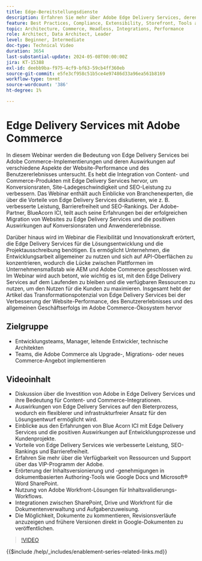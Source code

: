 ```yaml
---
title: Edge-Bereitstellungsdienste
description: Erfahren Sie mehr über Adobe Edge Delivery Services, deren Auswirkungen auf Projektgebote, Entwicklungskosten, SEO, ADA und das Potenzial für personalisierte Erlebnisse.
feature: Best Practices, Compliance, Extensibility, Storefront, Tools and External Services
topic: Architecture, Commerce, Headless, Integrations, Performance
role: Architect, Data Architect, Leader
level: Beginner, Intermediate
doc-type: Technical Video
duration: 3654
last-substantial-update: 2024-05-08T00:00:00Z
jira: KT-15388
exl-id: deebb9ba-f975-4cf9-bf63-59cb4ff360eb
source-git-commit: e5fe3cf958c51b5ce4e97486d33a96ea561b8169
workflow-type: tm+mt
source-wordcount: '386'
ht-degree: 1%

---
```


# Edge Delivery Services mit Adobe Commerce

In diesem Webinar werden die Bedeutung von Edge Delivery Services bei Adobe Commerce-Implementierungen und deren Auswirkungen auf verschiedene Aspekte der Website-Performance und des Benutzererlebnisses untersucht. Es hebt die Integration von Content- und Commerce-Produkten mit Edge Delivery Services hervor, um Konversionsraten, Site-Ladegeschwindigkeit und SEO-Leistung zu verbessern. Das Webinar enthält auch Einblicke von Branchenexperten, die über die Vorteile von Edge Delivery Services diskutieren, wie z. B. verbesserte Leistung, Barrierefreiheit und SEO-Rankings. Der Adobe-Partner, BlueAcorn ICI, teilt auch seine Erfahrungen bei der erfolgreichen Migration von Websites zu Edge Delivery Services und die positiven Auswirkungen auf Konversionsraten und Anwendererlebnisse.

Darüber hinaus wird im Webinar die Flexibilität und Innovationskraft erörtert, die Edge Delivery Services für die Lösungsentwicklung und die Projektausschreibung benötigen. Es ermöglicht Unternehmen, die Entwicklungsarbeit allgemeiner zu nutzen und sich auf API-Oberflächen zu konzentrieren, wodurch die Lücke zwischen Plattformen im Unternehmensmaßstab wie AEM und Adobe Commerce geschlossen wird. Im Webinar wird auch betont, wie wichtig es ist, mit den Edge Delivery Services auf dem Laufenden zu bleiben und die verfügbaren Ressourcen zu nutzen, um den Nutzen für die Kunden zu maximieren. Insgesamt hebt der Artikel das Transformationspotenzial von Edge Delivery Services bei der Verbesserung der Website-Performance, des Benutzererlebnisses und des allgemeinen Geschäftserfolgs im Adobe Commerce-Ökosystem hervor

## Zielgruppe

* Entwicklungsteams, Manager, leitende Entwickler, technische Architekten
* Teams, die Adobe Commerce als Upgrade-, Migrations- oder neues Commerce-Angebot implementieren

## Videoinhalt

* Diskussion über die Investition von Adobe in Edge Delivery Services und ihre Bedeutung für Content- und Commerce-Integrationen.
* Auswirkungen von Edge Delivery Services auf den Bieterprozess, wodurch ein flexiblerer und infrastrukturfreier Ansatz für den Lösungsentwurf ermöglicht wird.
* Einblicke aus den Erfahrungen von Blue Acorn ICI mit Edge Delivery Services und die positiven Auswirkungen auf Entwicklungsprozesse und Kundenprojekte.
* Vorteile von Edge Delivery Services wie verbesserte Leistung, SEO-Rankings und Barrierefreiheit.
* Erfahren Sie mehr über die Verfügbarkeit von Ressourcen und Support über das VIP-Programm der Adobe.
* Erörterung der Inhaltsversionierung und -genehmigungen in dokumentbasierten Authoring-Tools wie Google Docs und Microsoft® Word SharePoint.
* Nutzung von Adobe Workfront-Lösungen für Inhaltsvalidierungs-Workflows.
* Integrationen zwischen SharePoint, Drive und Workfront für die Dokumentenverwaltung und Aufgabenzuweisung.
* Die Möglichkeit, Dokumente zu kommentieren, Revisionsverläufe anzuzeigen und frühere Versionen direkt in Google-Dokumenten zu veröffentlichen.


>[!VIDEO](https://video.tv.adobe.com/v/3429059?learn=on)

{{$include /help/_includes/enablement-series-related-links.md}}
